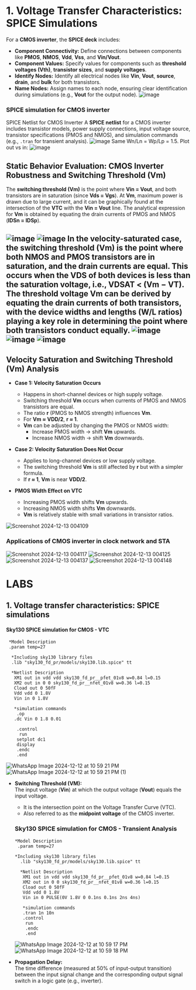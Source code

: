 # **1. Voltage Transfer Characteristics: SPICE Simulations**  
For a **CMOS inverter**, the **SPICE deck** includes:

- **Component Connectivity:** Define connections between components like **PMOS**, **NMOS**, **Vdd**, **Vss**, and **Vin/Vout**. 
- **Component Values:** Specify values for components such as **threshold voltages (Vth)**, **transistor sizes**, and **supply voltages**.
- **Identify Nodes:** Identify all electrical nodes like **Vin**, **Vout**, **source**, **drain**, and **bulk** for both transistors.
- **Name Nodes:** Assign names to each node, ensuring clear identification during simulations (e.g., **Vout** for the output node).
![image](https://github.com/manohargumma/INTRODUCTION-TO-CIRCUIT-DESIGN-AND-SPICE-SIMUATIONS/blob/931a2bdce0f0a3debb588666d832a32fe13c7fdb/DAY3/day3pics/Screenshot%20from%202025-10-16%2021-39-24.png)
### SPICE simulation for CMOS inverter
SPICE Netlist for CMOS Inverter
A **SPICE netlist** for a CMOS inverter includes transistor models, power supply connections, input voltage source, transistor specifications (PMOS and NMOS), and simulation commands (e.g., `.tran` for transient analysis).
![image](https://github.com/manohargumma/INTRODUCTION-TO-CIRCUIT-DESIGN-AND-SPICE-SIMUATIONS/blob/931a2bdce0f0a3debb588666d832a32fe13c7fdb/DAY3/day3pics/Screenshot%20from%202025-10-16%2021-39-58.png)
Same Wn/Ln = Wp/Lp = 1.5. Plot out vs in:
![image](https://github.com/manohargumma/INTRODUCTION-TO-CIRCUIT-DESIGN-AND-SPICE-SIMUATIONS/blob/931a2bdce0f0a3debb588666d832a32fe13c7fdb/DAY3/day3pics/Screenshot%20from%202025-10-16%2021-43-20.png)

## **Static Behavior Evaluation: CMOS Inverter Robustness and Switching Threshold (Vm)**  
The **switching threshold (Vm)** is the point where **Vin = Vout**, and both transistors are in saturation (since **Vds = Vgs**). At **Vm**, maximum power is drawn due to large current, and it can be graphically found at the intersection of the **VTC** with the **Vin = Vout** line. The analytical expression for **Vm** is obtained by equating the drain currents of PMOS and NMOS (**IDSn = IDSp**).

![image](https://github.com/manohargumma/INTRODUCTION-TO-CIRCUIT-DESIGN-AND-SPICE-SIMUATIONS/blob/931a2bdce0f0a3debb588666d832a32fe13c7fdb/DAY3/day3pics/Screenshot%20from%202025-10-16%2021-44-19.png)
![image](https://github.com/manohargumma/INTRODUCTION-TO-CIRCUIT-DESIGN-AND-SPICE-SIMUATIONS/blob/931a2bdce0f0a3debb588666d832a32fe13c7fdb/DAY3/day3pics/Screenshot%20from%202025-10-16%2021-44-45.png)
In the **velocity-saturated** case, the **switching threshold (Vm)** is the point where both **NMOS** and **PMOS** transistors are in saturation, and the drain currents are equal. This occurs when the **VDS** of both devices is less than the saturation voltage, i.e., **VDSAT < (Vm − VT)**. The threshold voltage **Vm** can be derived by equating the drain currents of both transistors, with the device widths and lengths (W/L ratios) playing a key role in determining the point where both transistors conduct equally.
![image](https://github.com/manohargumma/INTRODUCTION-TO-CIRCUIT-DESIGN-AND-SPICE-SIMUATIONS/blob/931a2bdce0f0a3debb588666d832a32fe13c7fdb/DAY3/day3pics/Screenshot%20from%202025-10-16%2021-45-51.png)
![image](https://github.com/manohargumma/INTRODUCTION-TO-CIRCUIT-DESIGN-AND-SPICE-SIMUATIONS/blob/931a2bdce0f0a3debb588666d832a32fe13c7fdb/DAY3/day3pics/Screenshot%20from%202025-10-16%2021-46-19.png)
![image](https://github.com/manohargumma/INTRODUCTION-TO-CIRCUIT-DESIGN-AND-SPICE-SIMUATIONS/blob/931a2bdce0f0a3debb588666d832a32fe13c7fdb/DAY3/day3pics/Screenshot%20from%202025-10-16%2021-48-04.png)
---

## Velocity Saturation and Switching Threshold (Vm) Analysis

- **Case 1: Velocity Saturation Occurs**  
  - Happens in short-channel devices or high supply voltage.  
  - Switching threshold **Vm** occurs when currents of PMOS and NMOS transistors are equal.  
  - The ratio **r** (PMOS to NMOS strength) influences **Vm**.  
  - For **Vm ≈ VDD/2**, **r ≈ 1**.  
  - **Vm** can be adjusted by changing the PMOS or NMOS width:  
    - Increase PMOS width → shift **Vm** upwards.  
    - Increase NMOS width → shift **Vm** downwards.  

- **Case 2: Velocity Saturation Does Not Occur**  
  - Applies to long-channel devices or low supply voltage.  
  - The switching threshold **Vm** is still affected by **r** but with a simpler formula.  
  - If **r ≈ 1**, **Vm** is near **VDD/2**.

- **PMOS Width Effect on VTC**  
  - Increasing PMOS width shifts **Vm** upwards.  
  - Increasing NMOS width shifts **Vm** downwards.  
  - **Vm** is relatively stable with small variations in transistor ratios.

![Screenshot 2024-12-13 004109](https://github.com/user-attachments/assets/96db3cee-e37e-483c-bc26-b0b73a5e9879)
### Applications of CMOS inverter in clock network and STA
![Screenshot 2024-12-13 004117](https://github.com/user-attachments/assets/eca7545e-77fd-445f-9cb3-e4bab470e467)
![Screenshot 2024-12-13 004125](https://github.com/user-attachments/assets/5c1f76b4-c628-4c1a-99b6-a284ddd10546)
![Screenshot 2024-12-13 004137](https://github.com/user-attachments/assets/3e8d32f4-0f22-481c-813f-3c5dcbfa747b)
![Screenshot 2024-12-13 004148](https://github.com/user-attachments/assets/354c9277-12c2-45b0-b4af-2f20acf4d2e6)
# LABS
## 1. Voltage transfer characteristics: SPICE simulations
#### Sky130 SPICE simulation for CMOS - VTC
     *Model Description
     .param temp=27

      *Including sky130 library files
      .lib "sky130_fd_pr/models/sky130.lib.spice" tt

      *Netlist Description
       XM1 out in vdd vdd sky130_fd_pr__pfet_01v8 w=0.84 l=0.15
       XM2 out in 0 0 sky130_fd_pr__nfet_01v8 w=0.36 l=0.15
       Cload out 0 50fF
       Vdd vdd 0 1.8V
       Vin in 0 1.8V

       *simulation commands
        .op
       .dc Vin 0 1.8 0.01

        .control
         run
        setplot dc1
        display
        .endc
        .end
        
![WhatsApp Image 2024-12-12 at 10 59 21 PM](https://github.com/user-attachments/assets/e5b60ff6-bc40-47f8-bedd-d0e1f406fae6)
![WhatsApp Image 2024-12-12 at 10 59 21 PM (1)](https://github.com/user-attachments/assets/1d249ffe-65a4-4f87-a632-1c8114f4ff69)

- **Switching Threshold (VM):**  
  The input voltage (**Vin**) at which the output voltage (**Vout**) equals the input voltage.  
  - It is the intersection point on the Voltage Transfer Curve (VTC).  
  - Also referred to as the **midpoint voltage** of the CMOS inverter.

  ### Sky130 SPICE simulation for CMOS - Transient Analysis
      *Model Description
       .param temp=27

      *Including sky130 library files
        .lib "sky130_fd_pr/models/sky130.lib.spice" tt

        *Netlist Description
         XM1 out in vdd vdd sky130_fd_pr__pfet_01v8 w=0.84 l=0.15
         XM2 out in 0 0 sky130_fd_pr__nfet_01v8 w=0.36 l=0.15
         Cload out 0 50fF
         Vdd vdd 0 1.8V
         Vin in 0 PULSE(0V 1.8V 0 0.1ns 0.1ns 2ns 4ns)

         *simulation commands
         .tran 1n 10n
         .control
          run
          .endc
          .end
  
  ![WhatsApp Image 2024-12-12 at 10 59 17 PM](https://github.com/user-attachments/assets/bad784a5-848a-4190-a74f-bd70ce13cf5d)
  ![WhatsApp Image 2024-12-12 at 10 59 18 PM](https://github.com/user-attachments/assets/7a95401c-8491-4a4d-ac4f-b3cc1dc7ebc5)
- **Propagation Delay:**  
  The time difference (measured at 50% of input-output transition) between the input signal change and the corresponding output signal switch in a logic gate (e.g., inverter).
